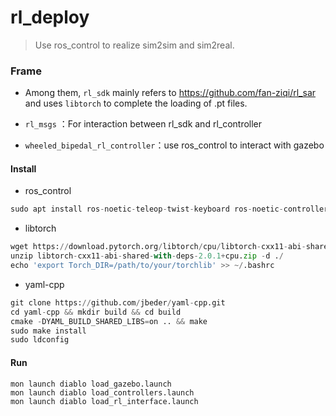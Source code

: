 # rl_deploy
> Use ros_control to realize sim2sim and sim2real.

### Frame

- Among them, `rl_sdk` mainly refers to https://github.com/fan-ziqi/rl_sar and uses `libtorch` to complete the loading of .pt files.

- `rl_msgs` ：For interaction between rl_sdk and rl_controller
-  `wheeled_bipedal_rl_controller`：use ros_control to interact with gazebo



#### Install

- ros_control

```python
sudo apt install ros-noetic-teleop-twist-keyboard ros-noetic-controller-interface  ros-noetic-gazebo-ros-control ros-noetic-joint-state-controller ros-noetic-effort-controllers ros-noetic-joint-trajectory-controller
```

- libtorch

```python
wget https://download.pytorch.org/libtorch/cpu/libtorch-cxx11-abi-shared-with-deps-2.0.1%2Bcpu.zip
unzip libtorch-cxx11-abi-shared-with-deps-2.0.1+cpu.zip -d ./
echo 'export Torch_DIR=/path/to/your/torchlib' >> ~/.bashrc
```

- yaml-cpp

```python
git clone https://github.com/jbeder/yaml-cpp.git
cd yaml-cpp && mkdir build && cd build
cmake -DYAML_BUILD_SHARED_LIBS=on .. && make
sudo make install
sudo ldconfig
```



#### Run

```
mon launch diablo load_gazebo.launch
mon launch diablo load_controllers.launch
mon launch diablo load_rl_interface.launch
```
